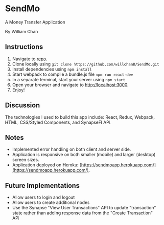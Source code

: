 # SendMo
A Money Transfer Application

By William Chan

## Instructions

1. Navigate to [repo](https://github.com/willchan8/SendMo.git).
2. Clone locally using `git clone https://github.com/willchan8/SendMo.git`
3. Install dependencies using `npm install`
4. Start webpack to compile a bundle.js file `npm run react-dev`
5. In a separate terminal, start your server using `npm start`
6. Open your browser and navigate to [http://localhost:3000](http://localhost:3000).
7. Enjoy!

## Discussion

The technologies I used to build this app include: React, Redux, Webpack, HTML, CSS/Styled Components, and SynapseFI API.

## Notes

- Implemented error handling on both client and server side.
- Application is responsive on both smaller (mobile) and larger (desktop) screen sizes.
- Application deployed on Heroku: [https://sendmoapp.herokuapp.com/](https://sendmoapp.herokuapp.com/).

## Future Implementations

- Allow users to login and logout
- Allow users to create additional nodes
- Use the Synapse "View User Transactions" API to update "transaction" state rather than adding response data from the "Create Transaction" API
